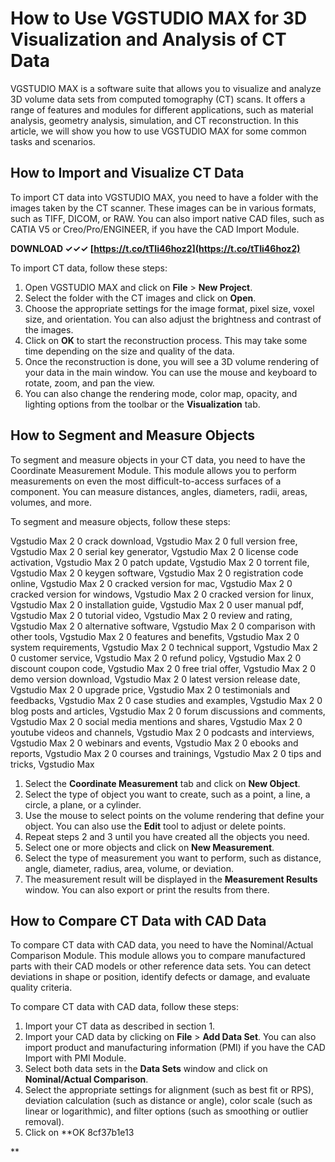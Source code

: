# How to Use VGSTUDIO MAX for 3D Visualization and Analysis of CT Data
 
VGSTUDIO MAX is a software suite that allows you to visualize and analyze 3D volume data sets from computed tomography (CT) scans. It offers a range of features and modules for different applications, such as material analysis, geometry analysis, simulation, and CT reconstruction. In this article, we will show you how to use VGSTUDIO MAX for some common tasks and scenarios.
 
## How to Import and Visualize CT Data
 
To import CT data into VGSTUDIO MAX, you need to have a folder with the images taken by the CT scanner. These images can be in various formats, such as TIFF, DICOM, or RAW. You can also import native CAD files, such as CATIA V5 or Creo/Pro/ENGINEER, if you have the CAD Import Module.
 
**DOWNLOAD ✓✓✓ [https://t.co/tTIi46hoz2](https://t.co/tTIi46hoz2)**


 
To import CT data, follow these steps:
 
1. Open VGSTUDIO MAX and click on **File** > **New Project**.
2. Select the folder with the CT images and click on **Open**.
3. Choose the appropriate settings for the image format, pixel size, voxel size, and orientation. You can also adjust the brightness and contrast of the images.
4. Click on **OK** to start the reconstruction process. This may take some time depending on the size and quality of the data.
5. Once the reconstruction is done, you will see a 3D volume rendering of your data in the main window. You can use the mouse and keyboard to rotate, zoom, and pan the view.
6. You can also change the rendering mode, color map, opacity, and lighting options from the toolbar or the **Visualization** tab.

## How to Segment and Measure Objects
 
To segment and measure objects in your CT data, you need to have the Coordinate Measurement Module. This module allows you to perform measurements on even the most difficult-to-access surfaces of a component. You can measure distances, angles, diameters, radii, areas, volumes, and more.
 
To segment and measure objects, follow these steps:
 
Vgstudio Max 2 0 crack download,  Vgstudio Max 2 0 full version free,  Vgstudio Max 2 0 serial key generator,  Vgstudio Max 2 0 license code activation,  Vgstudio Max 2 0 patch update,  Vgstudio Max 2 0 torrent file,  Vgstudio Max 2 0 keygen software,  Vgstudio Max 2 0 registration code online,  Vgstudio Max 2 0 cracked version for mac,  Vgstudio Max 2 0 cracked version for windows,  Vgstudio Max 2 0 cracked version for linux,  Vgstudio Max 2 0 installation guide,  Vgstudio Max 2 0 user manual pdf,  Vgstudio Max 2 0 tutorial video,  Vgstudio Max 2 0 review and rating,  Vgstudio Max 2 0 alternative software,  Vgstudio Max 2 0 comparison with other tools,  Vgstudio Max 2 0 features and benefits,  Vgstudio Max 2 0 system requirements,  Vgstudio Max 2 0 technical support,  Vgstudio Max 2 0 customer service,  Vgstudio Max 2 0 refund policy,  Vgstudio Max 2 0 discount coupon code,  Vgstudio Max 2 0 free trial offer,  Vgstudio Max 2 0 demo version download,  Vgstudio Max 2 0 latest version release date,  Vgstudio Max 2 0 upgrade price,  Vgstudio Max 2 0 testimonials and feedbacks,  Vgstudio Max 2 0 case studies and examples,  Vgstudio Max 2 0 blog posts and articles,  Vgstudio Max 2 0 forum discussions and comments,  Vgstudio Max 2 0 social media mentions and shares,  Vgstudio Max 2 0 youtube videos and channels,  Vgstudio Max 2 0 podcasts and interviews,  Vgstudio Max 2 0 webinars and events,  Vgstudio Max 2 0 ebooks and reports,  Vgstudio Max 2 0 courses and trainings,  Vgstudio Max 2 0 tips and tricks,  Vgstudio Max

1. Select the **Coordinate Measurement** tab and click on **New Object**.
2. Select the type of object you want to create, such as a point, a line, a circle, a plane, or a cylinder.
3. Use the mouse to select points on the volume rendering that define your object. You can also use the **Edit** tool to adjust or delete points.
4. Repeat steps 2 and 3 until you have created all the objects you need.
5. Select one or more objects and click on **New Measurement**.
6. Select the type of measurement you want to perform, such as distance, angle, diameter, radius, area, volume, or deviation.
7. The measurement result will be displayed in the **Measurement Results** window. You can also export or print the results from there.

## How to Compare CT Data with CAD Data
 
To compare CT data with CAD data, you need to have the Nominal/Actual Comparison Module. This module allows you to compare manufactured parts with their CAD models or other reference data sets. You can detect deviations in shape or position, identify defects or damage, and evaluate quality criteria.
 
To compare CT data with CAD data, follow these steps:

1. Import your CT data as described in section 1.
2. Import your CAD data by clicking on **File** > **Add Data Set**. You can also import product and manufacturing information (PMI) if you have the CAD Import with PMI Module.
3. Select both data sets in the **Data Sets** window and click on **Nominal/Actual Comparison**.
4. Select the appropriate settings for alignment (such as best fit or RPS), deviation calculation (such as distance or angle), color scale (such as linear or logarithmic), and filter options (such as smoothing or outlier removal).
5. Click on **OK 8cf37b1e13

**